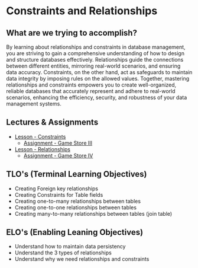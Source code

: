 # Constraints and Relationships

## What are we trying to accomplish?

By learning about relationships and constraints in database management, you are striving to gain a comprehensive understanding of how to design and structure databases effectively. Relationships guide the connections between different entities, mirroring real-world scenarios, and ensuring data accuracy. Constraints, on the other hand, act as safeguards to maintain data integrity by imposing rules on the allowed values. Together, mastering relationships and constraints empowers you to create well-organized, reliable databases that accurately represent and adhere to real-world scenarios, enhancing the efficiency, security, and robustness of your data management systems.

## Lectures & Assignments

- [Lesson - Constraints](./1-constraints.md)
  - [Assignment - Game Store III](https://github.com/Code-Platoon-Assignments/game-store-III)
- [Lesson - Relationships](./2-relationships.md)
  - [Assignment - Game Store IV](https://github.com/Code-Platoon-Assignments/game-store-iv/tree/main)

## TLO's (Terminal Learning Objectives)

- Creating Foreign key relationships
- Creating Constraints for Table fields
- Creating one-to-many relationships between tables
- Creating one-to-one relationships between tables
- Creating many-to-many relationships between tables (join table)

## ELO's (Enabling Leaning Objectives)

- Understand how to maintain data persistency
- Understand the 3 types of relationships
- Understand why we need relationships and constraints
